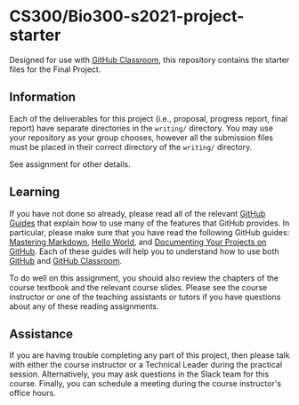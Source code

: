 
# CS300/Bio300-s2021-project-starter

Designed for use with [GitHub Classroom](https://classroom.github.com/), this repository contains the starter files for the Final Project.

## Information

Each of the deliverables for this project (i.e., proposal, progress report, final report) have separate directories in the ```writing/``` directory. You may use your repository as your group chooses, however all the submission files must be placed in their correct directory of the ```writing/``` directory.

See assignment for other details.

## Learning

If you have not done so already, please read all of the relevant [GitHub Guides](https://guides.github.com/) that explain how to use many of the features that GitHub provides. In particular, please make sure that you have read the following GitHub guides: [Mastering Markdown](https://guides.github.com/features/mastering-markdown/), [Hello World](https://guides.github.com/activities/hello-world/), and [Documenting Your Projects on GitHub](https://guides.github.com/features/wikis/). Each of these guides will help you to understand how to use both [GitHub](http://github.com) and [GitHub Classroom](https://classroom.github.com/).

To do well on this assignment, you should also review the chapters of the course textbook and the relevant course slides. Please see the course instructor or one of the teaching assistants or tutors if you have questions about any of these reading assignments.

## Assistance

If you are having trouble completing any part of this project, then please talk with either the course instructor or a Technical Leader during the practical session. Alternatively, you may ask questions in the Slack team for this course. Finally, you can schedule a meeting during the course instructor's office hours.

